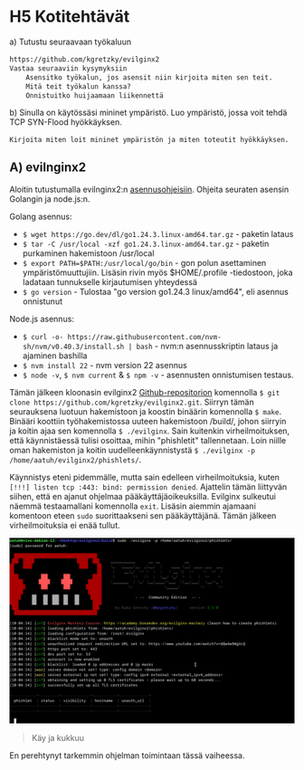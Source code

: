 # H5 Kotitehtävät

a) Tutustu seuraavaan työkaluun

    https://github.com/kgretzky/evilginx2
    Vastaa seuraaviin kysymyksiin
        Asensitko työkalun, jos asensit niin kirjoita miten sen teit.
        Mitä teit työkalun kanssa?
        Onnistuitko huijaamaan liikennettä

b) Sinulla on käytössäsi mininet ympäristö. Luo ympäristö, jossa voit tehdä TCP SYN-Flood hyökkäyksen.

    Kirjoita miten loit mininet ympäristön ja miten toteutit hyökkäyksen.


## A) evilnginx2

Aloitin tutustumalla evilnginx2:n [asennusohjeisiin](https://help.evilginx.com/community/getting-started/building). Ohjeita seuraten asensin Golangin ja node.js:n. 

Golang asennus:
 - ``$ wget https://go.dev/dl/go1.24.3.linux-amd64.tar.gz`` - paketin lataus
 - ``$ tar -C /usr/local -xzf go1.24.3.linux-amd64.tar.gz`` - paketin purkaminen hakemistoon /usr/local
 - ``$ export PATH=$PATH:/usr/local/go/bin`` - gon polun asettaminen ympäristömuuttujiin. Lisäsin rivin myös $HOME/.profile -tiedostoon, joka ladataan tunnukselle kirjautumisen yhteydessä
 - ``$ go version`` - Tulostaa "go version go1.24.3 linux/amd64", eli asennus onnistunut

Node.js asennus:
 - ``$ curl -o- https://raw.githubusercontent.com/nvm-sh/nvm/v0.40.3/install.sh | bash`` - nvm:n asennusskriptin lataus ja ajaminen bashilla
 - ``$ nvm install 22`` - nvm version 22 asennus
 - ``$ node -v``, ``$ nvm current`` & ``$ npm -v`` - asennusten onnistumisen testaus.

Tämän jälkeen kloonasin evilginx2 [Github-repositorion](https://github.com/kgretzky/evilginx2) komennolla ``$ git clone https://github.com/kgretzky/evilginx2.git``. Siirryn tämän seurauksena luotuun hakemistoon ja koostin binäärin komennolla ``$ make``. Binääri koottiin työhakemistossa uuteen hakemistoon /build/, johon siirryin ja koitin ajaa sen komennolla ``$ ./evilginx``. Sain kuitenkin virheilmoituksen, että käynnistäessä tulisi osoittaa, mihin "phishletit" tallennetaan. Loin niille oman hakemiston ja koitin uudelleenkäynnistystä ``$ ./evilginx -p /home/aatuh/evilginx2/phishlets/``. 

Käynnistys eteni pidemmälle, mutta sain edelleen virheilmoituksia, kuten ``[!!!] listen tcp :443: bind: permission denied``. Ajattelin tämän liittyvän siihen, että en ajanut ohjelmaa pääkäyttäjäoikeuksilla. Evilginx sulkeutui näemmä testaamallani komennolla ``exit``. Lisäsin aiemmin ajamaani komentoon eteen ``sudo`` suorittaakseni sen pääkäyttäjänä. Tämän jälkeen virheilmoituksia ei enää tullut. 

![Add file: evilginx2 asennettu](/img/h5/evilginx2.png)
> Käy ja kukkuu


En perehtynyt tarkemmin ohjelman toimintaan tässä vaiheessa.
